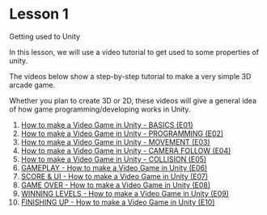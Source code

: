 # Lesson 1
Getting used to Unity

In this lesson, we will use a video tutorial to get used to some properties of unity.

The videos below show a step-by-step tutorial to make a very simple 3D arcade game.

Whether you plan to create 3D or 2D, these videos will give a general idea of how game programming/developing works in Unity.


1. [How to make a Video Game in Unity - BASICS (E01)](https://www.youtube.com/watch?v=IlKaB1etrik&list=PLPV2KyIb3jR53Jce9hP7G5xC4O9AgnOuL&index=2)
2. [How to make a Video Game in Unity - PROGRAMMING (E02)](https://www.youtube.com/watch?v=9ZEu_I-ido4&list=PLPV2KyIb3jR53Jce9hP7G5xC4O9AgnOuL&index=3)
3. [How to make a Video Game in Unity - MOVEMENT (E03)](https://www.youtube.com/watch?v=Au8oX5pu5u4&list=PLPV2KyIb3jR53Jce9hP7G5xC4O9AgnOuL&index=4)
4. [How to make a Video Game in Unity - CAMERA FOLLOW (E04)](https://www.youtube.com/watch?v=HVB6UVcb3f8&list=PLPV2KyIb3jR53Jce9hP7G5xC4O9AgnOuL&index=5)
5. [How to make a Video Game in Unity - COLLISION (E05)](https://www.youtube.com/watch?v=gAB64vfbrhI&list=PLPV2KyIb3jR53Jce9hP7G5xC4O9AgnOuL&index=6)
6. [GAMEPLAY - How to make a Video Game in Unity (E06)](https://www.youtube.com/watch?v=D4I0I3QJAvc&list=PLPV2KyIb3jR53Jce9hP7G5xC4O9AgnOuL&index=7)
7. [SCORE & UI - How to make a Video Game in Unity (E07)](https://www.youtube.com/watch?v=TAGZxRMloyU&list=PLPV2KyIb3jR53Jce9hP7G5xC4O9AgnOuL&index=8)
8. [GAME OVER - How to make a Video Game in Unity (E08)](https://www.youtube.com/watch?v=VbZ9_C4-Qbo&list=PLPV2KyIb3jR53Jce9hP7G5xC4O9AgnOuL&index=9)
9. [WINNING LEVELS - How to make a Video Game in Unity (E09)](https://www.youtube.com/watch?v=Iv7A8TzreY4&list=PLPV2KyIb3jR53Jce9hP7G5xC4O9AgnOuL&index=10)
10. [FINISHING UP - How to make a Video Game in Unity (E10)](https://www.youtube.com/watch?v=r5NWZoTSjWs&list=PLPV2KyIb3jR53Jce9hP7G5xC4O9AgnOuL&index=11)
